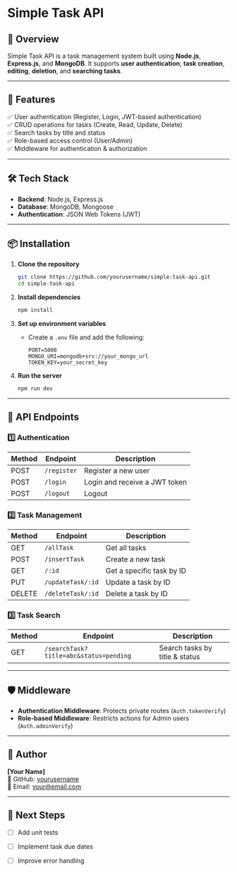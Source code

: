 # Simple Task API

## 📌 Overview
Simple Task API is a task management system built using **Node.js**, **Express.js**, and **MongoDB**. It supports **user authentication**, **task creation**, **editing**, **deletion**, and **searching tasks**.

---

## 🚀 Features
✅ User authentication (Register, Login, JWT-based authentication)  
✅ CRUD operations for tasks (Create, Read, Update, Delete)  
✅ Search tasks by title and status  
✅ Role-based access control (User/Admin)  
✅ Middleware for authentication & authorization  

---

## 🛠️ Tech Stack
- **Backend**: Node.js, Express.js
- **Database**: MongoDB, Mongoose
- **Authentication**: JSON Web Tokens (JWT)

---

## 📦 Installation

1. **Clone the repository**
   ```bash
   git clone https://github.com/yourusername/simple-task-api.git
   cd simple-task-api
   ```

2. **Install dependencies**
   ```bash
   npm install
   ```

3. **Set up environment variables**
   - Create a `.env` file and add the following:
     ```env
     PORT=5000
     MONGO_URI=mongodb+srv://your_mongo_url
     TOKEN_KEY=your_secret_key
     ```

4. **Run the server**
   ```bash
   npm run dev
   ```

---

## 🔑 API Endpoints

### 1️⃣ Authentication
| Method | Endpoint      | Description       |
|--------|-------------|------------------|
| POST   | `/register` | Register a new user |
| POST   | `/login`    | Login and receive a JWT token |
| POST   | `/logout`    | Logout |

### 2️⃣ Task Management
| Method | Endpoint       | Description               |
|--------|--------------|--------------------------|
| GET    | `/allTask`      | Get all tasks            |
| POST   | `/insertTask`      | Create a new task        |
| GET    | `/:id`  | Get a specific task by ID |
| PUT    | `/updateTask/:id`  | Update a task by ID      |
| DELETE | `/deleteTask/:id`  | Delete a task by ID      |

### 3️⃣ Task Search
| Method | Endpoint       | Description                    |
|--------|--------------|-------------------------------|
| GET    | `/searchTask?title=abc&status=pending` | Search tasks by title & status |

---

## 🛡️ Middleware
- **Authentication Middleware**: Protects private routes (`Auth.tokenVerify`)
- **Role-based Middleware**: Restricts actions for Admin users (`Auth.adminVerify`)

---

## 📌 Author
**[Your Name]**  
📌 GitHub: [yourusername](https://github.com/yourusername)  
📌 Email: your@email.com  

---

## 🎯 Next Steps
- [ ] Add unit tests
- [ ] Implement task due dates
- [ ] Improve error handling

